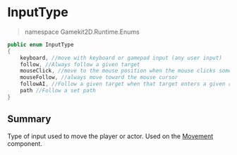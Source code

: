 # InputType
> namespace Gamekit2D.Runtime.Enums

```csharp
public enum InputType
{
    keyboard, //move with keyboard or gamepad input (any user input)
    follow, //Always follow a given target
    mouseClick, //move to the mouse position when the mouse clicks somewhere
    mouseFollow, //always move toward the mouse cursor
    followAI, //Follow a given target when that target enters a given range
    path //Follow a set path
}
```

## Summary
Type of input used to move the player or actor. Used on the [Movement](../Actor/Movement.md) component.
